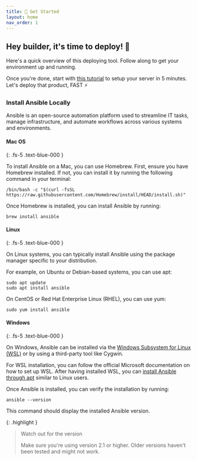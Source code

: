 ```yaml
---
title: 🚀 Get Started
layout: home
nav_order: 1
---
```


## Hey builder, it's time to deploy! 👋

Here's a quick overview of this deploying tool. Follow along to get your environment up and running.

Once you're done, start with [this tutorial](/tutorials/step1) to setup your server in 5 minutes. Let's deploy that product, FAST ⚡️

### Install Ansible Locally

Ansible is an open-source automation platform used to streamline IT tasks, manage infrastructure, and automate workflows across various systems and environments.

#### Mac OS
{: .fs-5 .text-blue-000 }

To install Ansible on a Mac, you can use Homebrew. First, ensure you have Homebrew installed. If not, you can install it by running the following command in your terminal:

```shell
/bin/bash -c "$(curl -fsSL https://raw.githubusercontent.com/Homebrew/install/HEAD/install.sh)"
```

Once Homebrew is installed, you can install Ansible by running:

```shell
brew install ansible
```

#### Linux
{: .fs-5 .text-blue-000 }

On Linux systems, you can typically install Ansible using the package manager specific to your distribution.

For example, on Ubuntu or Debian-based systems, you can use apt:

```shell
sudo apt update
sudo apt install ansible
```

On CentOS or Red Hat Enterprise Linux (RHEL), you can use yum:

```shell
sudo yum install ansible
```

#### Windows
{: .fs-5 .text-blue-000 }

On Windows, Ansible can be installed via the [Windows Subsystem for Linux (WSL)](https://docs.microsoft.com/en-us/windows/wsl/install-win10) or by using a third-party tool like Cygwin.

For WSL installation, you can follow the official Microsoft documentation on how to set up WSL. After having installed WSL, you can [install Ansible through apt](https://docs.ansible.com/ansible/latest/user_guide/windows_faq.html#can-ansible-run-on-windows) similar to Linux users.

Once Ansible is installed, you can verify the installation by running:

```shell
ansible --version
```

This command should display the installed Ansible version.

{: .highlight }
> Watch out for the version
>
> Make sure you're using version 2.1 or higher. Older versions haven't been tested and might not work.
